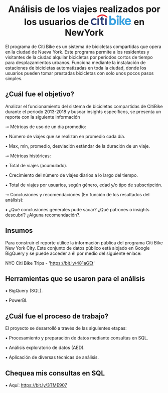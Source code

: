 # <h1 align="center"> Análisis de los viajes realizados por los usuarios de <img src="https://raw.githubusercontent.com/MayteLlerena/Citi_Bike/main/citibike.png" width="130"> en NewYork </h1> 

El programa de Citi Bike es un sistema de bicicletas compartidas que opera en la ciudad de Nueva York. Este programa permite a los residentes y visitantes de la ciudad alquilar bicicletas por períodos cortos de tiempo para desplazamientos urbanos. Funciona mediante la instalación de estaciones de bicicletas automatizadas en toda la ciudad, donde los usuarios pueden tomar prestadas bicicletas con solo unos pocos pasos simples.

## ¿Cuál fue el objetivo? 

Analizar el funcionamiento del sistema de bicicletas compartidas de CitiBike durante el periodo 2013-2018 y buscar insights específicos, se presenta un reporte con la siguiente información

➞ Métricas de uso de un día promedio: 

  ▪️ Número de viajes que se realizan en promedio cada día.
  
  ▪️ Max, min, promedio, desviación estándar de la duración de un viaje.

➞ Métricas históricas: 

  ▪️ Total de viajes (acumulado).
  
  ▪️ Crecimiento del número de viajes diarios a lo largo del tiempo.
  
  ▪️ Total de viajes por usuarios, según género, edad y/o tipo de subscripción.

➞ Conclusiones y recomendaciones (En función de los resultados del análisis):

  ▪️ ¿Qué conclusiones generales pude sacar? ¿Qué patrones o insights descubrí? ¿Alguna recomendación?.

## Insumos

Para construir el reporte utilice la información pública del programa Citi Bike New York City. Este conjunto de datos público está alojado en Google BigQuery y se puede acceder a él por medio del siguiente enlace: 

NYC Citi Bike Trips - 'https://bit.ly/481aGEt'

## Herramientas que se usaron para el análisis

▪️ BigQuery (SQL).

▪️ PowerBI.

## ¿Cuál fue el proceso de trabajo?

El proyecto se desarrolló a través de las siguientes etapas:

▪️ Procesamiento y preparación de datos mediante consultas en SQL.

▪️ Análisis exploratorio de datos (AED).

▪️ Aplicación de diversas técnicas de análisis.

## Chequea mis consultas en SQL

▪️ Aquí: https://bit.ly/3TME907



